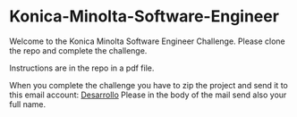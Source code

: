 # Konica-Minolta-Software-Engineer

Welcome to the Konica Minolta Software Engineer Challenge.
Please clone the repo and complete the challenge.

Instructions are in the repo in a pdf file.

When you complete the challenge you have to zip the project and send it to this email account:
[Desarrollo](mailto:jorge.durban@konicaminolta.es)
Please in the body of the mail send also your full name.



